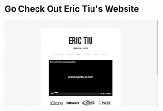 <h1>Go Check Out Eric Tiu's Website</h1>
  <a href="https://erictiu.com/"><img src="images/Eric Tiu.png" class="center"></a>
